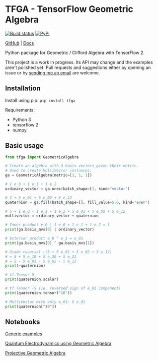 # TFGA - TensorFlow Geometric Algebra
[![Build status](https://github.com/RobinKa/tfga/workflows/Build%20Test%20Publish/badge.svg)](https://github.com/RobinKa/tfga/actions) [![PyPI](https://badge.fury.io/py/tfga.svg)](https://badge.fury.io/py/tfga)

[GitHub](https://github.com/RobinKa/tfga) | [Docs](https://tfga.warlock.ai)

Python package for Geometric / Clifford Algebra with TensorFlow 2.

This project is a work in progress. Its API may change and the examples aren't polished yet.
Pull requests and suggestions either by opening an issue or by [sending me an email](mailto:tora@warlock.ai) are welcome.

## Installation
Install using pip: `pip install tfga`

Requirements:
- Python 3
- tensorflow 2
- numpy

## Basic usage
```python
from tfga import GeometricAlgebra

# Create an algebra with 3 basis vectors given their metric.
# Used to create MultiVector instances.
ga = GeometricAlgebra(metric=[1, 1, 1])

# 1 e_0 + 1 e_1 + 1 e_2
ordinary_vector = ga.ones(batch_shape=[], kind="vector")

# 5 + 5 e_01 + 5 e_02 + 5 e_12
quaternion = ga.fill(batch_shape=[], fill_value=5.0, kind="even")

# 5 + 1 e_0 + 1 e_1 + 1 e_2 + 5 e_01 + 5 e_02 + 5 e_12
multivector = ordinary_vector + quaternion

# Inner product e_0 | 1 e_0 + 1 e_1 + 1 e_2 = 1
print(ga.basis_mvs[0] | ordinary_vector)

# Exterior product e_0 ^ e_1 = e_01
print(ga.basis_mvs[0] ^ ga.basis_mvs[1])

# Grade reversal ~(5 + 5 e_01 + 5 e_02 + 5 e_12)
# = 5 + 5 e_10 + 5 e_20 + 5 e_21
# = 5 - 5 e_01 - 5 e_02 - 5 e_12
print(~quaternion)

# tf.Tensor 5
print(quaternion.scalar)

# tf.Tensor -5 (ie. reversed sign of e_01 component)
print(quaternion.tensor("10"))

# MultiVector with only e_01: 5 e_01
print(quaternion["10"])
```

## Notebooks
[Generic examples](https://github.com/RobinKa/tfga/tree/master/notebooks/tfga.ipynb)

[Quantum Electrodynamics using Geometric Algebra](https://github.com/RobinKa/tfga/tree/master/notebooks/qed.ipynb)

[Projective Geometric Algebra](https://github.com/RobinKa/tfga/tree/master/notebooks/pga.ipynb)